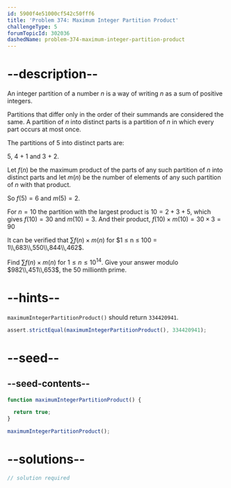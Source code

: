 ```yaml
---
id: 5900f4e51000cf542c50fff6
title: 'Problem 374: Maximum Integer Partition Product'
challengeType: 5
forumTopicId: 302036
dashedName: problem-374-maximum-integer-partition-product
---
```


# --description--

An integer partition of a number $n$ is a way of writing $n$ as a sum of positive integers.

Partitions that differ only in the order of their summands are considered the same. A partition of $n$ into distinct parts is a partition of $n$ in which every part occurs at most once.

The partitions of 5 into distinct parts are:

5, 4 + 1 and 3 + 2.

Let $f(n)$ be the maximum product of the parts of any such partition of $n$ into distinct parts and let $m(n)$ be the number of elements of any such partition of $n$ with that product.

So $f(5) = 6$ and $m(5) = 2$.

For $n = 10$ the partition with the largest product is $10 = 2 + 3 + 5$, which gives $f(10) = 30$ and $m(10) = 3$. And their product, $f(10) \times m(10) = 30 \times 3 = 90$

It can be verified that $\sum f(n) \times m(n)$ for $1 ≤ n ≤ 100 = 1\\,683\\,550\\,844\\,462$.

Find $\sum f(n) \times m(n)$ for $1 ≤ n ≤ {10}^{14}$. Give your answer modulo $982\\,451\\,653$, the 50 millionth prime.

# --hints--

`maximumIntegerPartitionProduct()` should return `334420941`.

```js
assert.strictEqual(maximumIntegerPartitionProduct(), 334420941);
```

# --seed--

## --seed-contents--

```js
function maximumIntegerPartitionProduct() {

  return true;
}

maximumIntegerPartitionProduct();
```

# --solutions--

```js
// solution required
```
